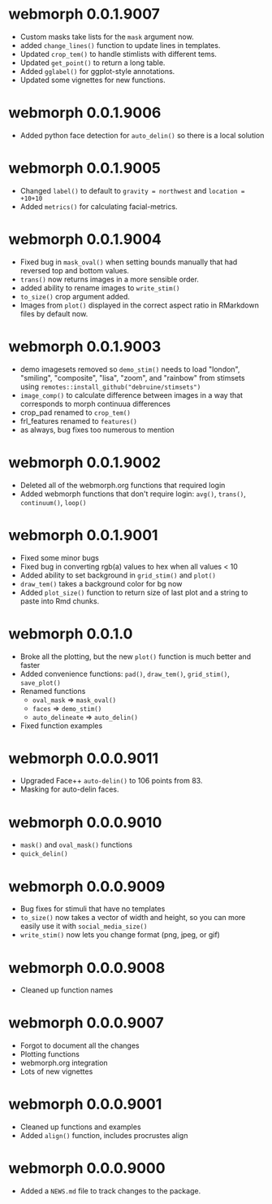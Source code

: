 # webmorph 0.0.1.9007

* Custom masks take lists for the `mask` argument now.
* added `change_lines()` function to update lines in templates.
* Updated `crop_tem()` to handle stimlists with different tems.
* Updated `get_point()` to return a long table.
* Added `gglabel()` for ggplot-style annotations.
* Updated some vignettes for new functions.

# webmorph 0.0.1.9006

* Added python face detection for `auto_delin()` so there is a local solution

# webmorph 0.0.1.9005

* Changed `label()` to default to `gravity = northwest` and `location = +10+10`
* Added `metrics()` for calculating facial-metrics.

# webmorph 0.0.1.9004

* Fixed bug in `mask_oval()` when setting bounds manually that had reversed top and bottom values.
* `trans()` now returns images in a more sensible order.
* added ability to rename images to `write_stim()`
* `to_size()` crop argument added.
* Images from `plot()` displayed in the correct aspect ratio in RMarkdown files by default now.

# webmorph 0.0.1.9003

* demo imagesets removed so `demo_stim()` needs to load "london", "smiling", "composite", "lisa", "zoom", and "rainbow" from stimsets  using `remotes::install_github("debruine/stimsets")`
* `image_comp()` to calculate difference between images in a way that corresponds to morph continuua differences
* crop_pad renamed to `crop_tem()`
* frl_features renamed to `features()`
* as always, bug fixes too numerous to mention

# webmorph 0.0.1.9002

* Deleted all of the webmorph.org functions that required login
* Added webmorph functions that don't require login: `avg()`, `trans()`, `continuum()`, `loop()`

# webmorph 0.0.1.9001

* Fixed some minor bugs
* Fixed bug in converting rgb(a) values to hex when all values < 10
* Added ability to set background in `grid_stim()` and `plot()`
* `draw_tem()` takes a background color for bg now
* Added `plot_size()` function to return size of last plot and a string to paste into Rmd chunks.

# webmorph 0.0.1.0

* Broke all the plotting, but the new `plot()` function is much better and faster
* Added convenience functions: `pad()`, `draw_tem()`, `grid_stim()`, `save_plot()`
* Renamed functions
    - `oval_mask` => `mask_oval()`
    - `faces` => `demo_stim()`
    - `auto_delineate` => `auto_delin()`
* Fixed function examples

# webmorph 0.0.0.9011

* Upgraded Face++ `auto-delin()` to 106 points from 83.
* Masking for auto-delin faces.

# webmorph 0.0.0.9010

* `mask()` and `oval_mask()` functions
* `quick_delin()` 

# webmorph 0.0.0.9009

* Bug fixes for stimuli that have no templates
* `to_size()` now takes a vector of width and height, so you can more easily use it with `social_media_size()`
* `write_stim()` now lets you change format (png, jpeg, or gif)

# webmorph 0.0.0.9008

* Cleaned up function names

# webmorph 0.0.0.9007

* Forgot to document all the changes
* Plotting functions
* webmorph.org integration
* Lots of new vignettes

# webmorph 0.0.0.9001

* Cleaned up functions and examples
* Added `align()` function, includes procrustes align

# webmorph 0.0.0.9000

* Added a `NEWS.md` file to track changes to the package.

